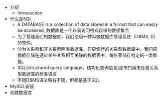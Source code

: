 - 介绍
	- Introduction
- 什么是SQL
	- A DATABASE is a collection of data stored in a format that can easily be accessed, 数据库是一个以易访问格式存储的数据集合
	- 为了管理我们的数据库，我们使用一种叫做数据库管理系统（DBMS, D）的软件。
	- 分为关系型和非关系型两类数据库，在更修行的关系型数据库中，我们把数据存储在通过某些关系相互关联的数据表中，每张表储存特定的一类数据。
	- SQL(structured query language，结构化查询语言)是专门用来处理关系型数据库的标准语言
	- 不同DBMS语法略有不同，但都是基于SQL
- MySQL安装
- 创建数据库